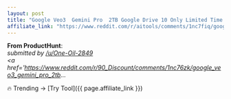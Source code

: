 ```yaml
---
layout: post
title: "Google Veo3  Gemini Pro  2TB Google Drive 10 Only Limited Time Offer Person"
affiliate_link: "https://www.reddit.com/r/aitools/comments/1nc7fiq/google_veo3_gemini_pro_2tb_google_drive_10_only/?ref=autoverse&utm_source=autoverse"
---
```


**From ProductHunt**:  
*&#32; submitted by &#32; <a href='https://www.reddit.com/user/One-Oil-2849'> /u/One-Oil-2849 </a> <br /> <span><a href='https://www.reddit.com/r/90_Discount/comments/1nc76zk/google_veo3_gemini_pro_2tb...*

🔥 Trending → [Try Tool]({{ page.affiliate_link }})  

